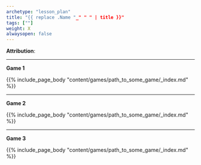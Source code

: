 ```yaml
--- 
archetype: "lesson_plan" 
title: "{{ replace .Name "_" " " | title }}"
tags: [""]
weight: X
alwaysopen: false 
---
```

**Attribution**: 

---
**Game 1**

{{% include_page_body "content/games/path_to_some_game/_index.md" %}}

---
**Game 2**

{{% include_page_body "content/games/path_to_some_game/_index.md" %}}

---
**Game 3**

{{% include_page_body "content/games/path_to_some_game/_index.md" %}}
